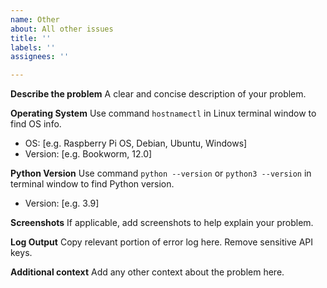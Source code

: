 ```yaml
---
name: Other
about: All other issues
title: ''
labels: ''
assignees: ''

---
```


**Describe the problem**
A clear and concise description of your problem.

**Operating System**
Use command `hostnamectl` in Linux terminal window to find OS info.
 - OS: [e.g. Raspberry Pi OS, Debian, Ubuntu, Windows]
 - Version: [e.g. Bookworm, 12.0]

**Python Version**
Use command `python --version` or `python3 --version` in terminal window to find Python version.
- Version: [e.g. 3.9]

**Screenshots**
If applicable, add screenshots to help explain your problem.

**Log Output**
Copy relevant portion of error log here. Remove sensitive API keys.

**Additional context**
Add any other context about the problem here.
